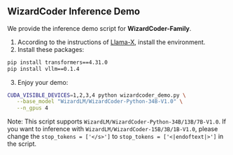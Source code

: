 ## WizardCoder Inference Demo

We provide the inference demo script for **WizardCoder-Family**.

1. According to the instructions of [Llama-X](https://github.com/AetherCortex/Llama-X), install the environment.
2. Install these packages:
```bash
pip install transformers==4.31.0
pip install vllm==0.1.4
```
3. Enjoy your demo:
```bash
CUDA_VISIBLE_DEVICES=1,2,3,4 python wizardcoder_demo.py \
   --base_model "WizardLM/WizardCoder-Python-34B-V1.0" \
   --n_gpus 4
```

Note: This script supports `WizardLM/WizardCoder-Python-34B/13B/7B-V1.0`. If you want to inference with `WizardLM/WizardCoder-15B/3B/1B-V1.0`, please change the `stop_tokens = ['</s>']` to `stop_tokens = ['<|endoftext|>']` in the script.